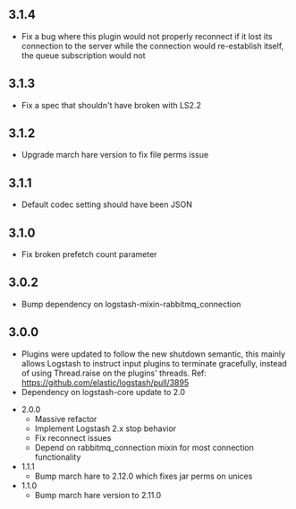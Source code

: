 ## 3.1.4
 - Fix a bug where this plugin would not properly reconnect if it lost its connection to the server while the connection would re-establish itself, the queue subscription would not

## 3.1.3
 - Fix a spec that shouldn't have broken with LS2.2
## 3.1.2
 - Upgrade march hare version to fix file perms issue
## 3.1.1
 - Default codec setting should have been JSON

## 3.1.0
 - Fix broken prefetch count parameter

## 3.0.2
 - Bump dependency on logstash-mixin-rabbitmq_connection

## 3.0.0
 - Plugins were updated to follow the new shutdown semantic, this mainly allows Logstash to instruct input plugins to terminate gracefully,
   instead of using Thread.raise on the plugins' threads. Ref: https://github.com/elastic/logstash/pull/3895
 - Dependency on logstash-core update to 2.0

* 2.0.0
  - Massive refactor
  - Implement Logstash 2.x stop behavior
  - Fix reconnect issues
  - Depend on rabbitmq_connection mixin for most connection functionality
* 1.1.1
  - Bump march hare to 2.12.0 which fixes jar perms on unices
* 1.1.0
  - Bump march hare version to 2.11.0
